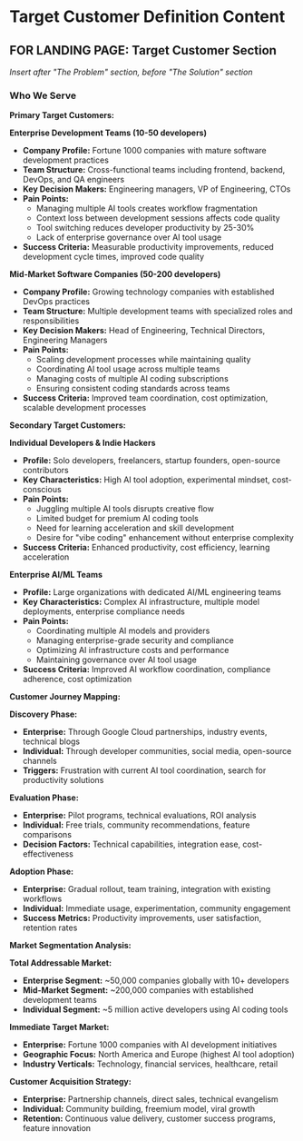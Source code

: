 # Target Customer Definition Content

## FOR LANDING PAGE: Target Customer Section
*Insert after "The Problem" section, before "The Solution" section*

### Who We Serve

**Primary Target Customers:**

**Enterprise Development Teams (10-50 developers)**
- **Company Profile:** Fortune 1000 companies with mature software development practices
- **Team Structure:** Cross-functional teams including frontend, backend, DevOps, and QA engineers
- **Key Decision Makers:** Engineering managers, VP of Engineering, CTOs
- **Pain Points:** 
  - Managing multiple AI tools creates workflow fragmentation
  - Context loss between development sessions affects code quality
  - Tool switching reduces developer productivity by 25-30%
  - Lack of enterprise governance over AI tool usage
- **Success Criteria:** Measurable productivity improvements, reduced development cycle times, improved code quality

**Mid-Market Software Companies (50-200 developers)**
- **Company Profile:** Growing technology companies with established DevOps practices
- **Team Structure:** Multiple development teams with specialized roles and responsibilities
- **Key Decision Makers:** Head of Engineering, Technical Directors, Engineering Managers
- **Pain Points:**
  - Scaling development processes while maintaining quality
  - Coordinating AI tool usage across multiple teams
  - Managing costs of multiple AI coding subscriptions
  - Ensuring consistent coding standards across teams
- **Success Criteria:** Improved team coordination, cost optimization, scalable development processes

**Secondary Target Customers:**

**Individual Developers & Indie Hackers**
- **Profile:** Solo developers, freelancers, startup founders, open-source contributors
- **Key Characteristics:** High AI tool adoption, experimental mindset, cost-conscious
- **Pain Points:**
  - Juggling multiple AI tools disrupts creative flow
  - Limited budget for premium AI coding tools
  - Need for learning acceleration and skill development
  - Desire for "vibe coding" enhancement without enterprise complexity
- **Success Criteria:** Enhanced productivity, cost efficiency, learning acceleration

**Enterprise AI/ML Teams**
- **Profile:** Large organizations with dedicated AI/ML engineering teams
- **Key Characteristics:** Complex AI infrastructure, multiple model deployments, enterprise compliance needs
- **Pain Points:**
  - Coordinating multiple AI models and providers
  - Managing enterprise-grade security and compliance
  - Optimizing AI infrastructure costs and performance
  - Maintaining governance over AI tool usage
- **Success Criteria:** Improved AI workflow coordination, compliance adherence, cost optimization

**Customer Journey Mapping:**

**Discovery Phase:**
- **Enterprise:** Through Google Cloud partnerships, industry events, technical blogs
- **Individual:** Through developer communities, social media, open-source channels
- **Triggers:** Frustration with current AI tool coordination, search for productivity solutions

**Evaluation Phase:**
- **Enterprise:** Pilot programs, technical evaluations, ROI analysis
- **Individual:** Free trials, community recommendations, feature comparisons
- **Decision Factors:** Technical capabilities, integration ease, cost-effectiveness

**Adoption Phase:**
- **Enterprise:** Gradual rollout, team training, integration with existing workflows
- **Individual:** Immediate usage, experimentation, community engagement
- **Success Metrics:** Productivity improvements, user satisfaction, retention rates

**Market Segmentation Analysis:**

**Total Addressable Market:**
- **Enterprise Segment:** ~50,000 companies globally with 10+ developers
- **Mid-Market Segment:** ~200,000 companies with established development teams
- **Individual Segment:** ~5 million active developers using AI coding tools

**Immediate Target Market:**
- **Enterprise:** Fortune 1000 companies with AI development initiatives
- **Geographic Focus:** North America and Europe (highest AI tool adoption)
- **Industry Verticals:** Technology, financial services, healthcare, retail

**Customer Acquisition Strategy:**
- **Enterprise:** Partnership channels, direct sales, technical evangelism
- **Individual:** Community building, freemium model, viral growth
- **Retention:** Continuous value delivery, customer success programs, feature innovation